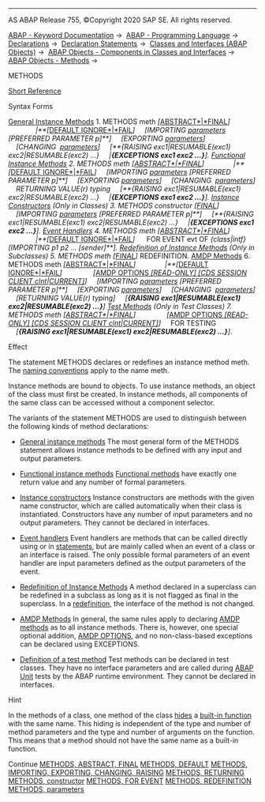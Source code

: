   

* * *

AS ABAP Release 755, ©Copyright 2020 SAP SE. All rights reserved.

[ABAP - Keyword Documentation](https://help.sap.com/doc/abapdocu_755_index_htm/7.55/en-US/abenabap.htm) →  [ABAP - Programming Language](https://help.sap.com/doc/abapdocu_755_index_htm/7.55/en-US/abenabap_reference.htm) →  [Declarations](https://help.sap.com/doc/abapdocu_755_index_htm/7.55/en-US/abendeclarations.htm) →  [Declaration Statements](https://help.sap.com/doc/abapdocu_755_index_htm/7.55/en-US/abenabap_declarations.htm) →  [Classes and Interfaces (ABAP Objects)](https://help.sap.com/doc/abapdocu_755_index_htm/7.55/en-US/abenclasses_and_interfaces.htm) →  [ABAP Objects - Components in Classes and Interfaces](https://help.sap.com/doc/abapdocu_755_index_htm/7.55/en-US/abenclass_ifac_components.htm) →  [ABAP Objects - Methods](https://help.sap.com/doc/abapdocu_755_index_htm/7.55/en-US/abenmethods.htm) → 

METHODS

[Short Reference](https://help.sap.com/doc/abapdocu_755_index_htm/7.55/en-US/abapmethods_shortref.htm)

Syntax Forms

[General Instance Methods](https://help.sap.com/doc/abapdocu_755_index_htm/7.55/en-US/abapmethods_general.htm)
1\. METHODS meth *\[*[ABSTRACT*|*FINAL](https://help.sap.com/doc/abapdocu_755_index_htm/7.55/en-US/abapmethods_abstract_final.htm)*\]*
              *|**\[*[DEFAULT IGNORE*|*FAIL](https://help.sap.com/doc/abapdocu_755_index_htm/7.55/en-US/abapmethods_default.htm)*\]*
    *\[*IMPORTING [parameters](https://help.sap.com/doc/abapdocu_755_index_htm/7.55/en-US/abapmethods_parameters.htm) *\[*PREFERRED PARAMETER p*\]**\]*
    *\[*EXPORTING [parameters](https://help.sap.com/doc/abapdocu_755_index_htm/7.55/en-US/abapmethods_parameters.htm)*\]*
    *\[*CHANGING  [parameters](https://help.sap.com/doc/abapdocu_755_index_htm/7.55/en-US/abapmethods_parameters.htm)*\]*
    *\[**{*RAISING exc1*|*RESUMABLE(exc1) exc2*|*RESUMABLE(exc2) ...*}*
    *|**{*EXCEPTIONS exc1 exc2 ...*}**\]*.
[Functional Instance Methods](https://help.sap.com/doc/abapdocu_755_index_htm/7.55/en-US/abapmethods_functional.htm)
2\. METHODS meth *\[*[ABSTRACT*|*FINAL](https://help.sap.com/doc/abapdocu_755_index_htm/7.55/en-US/abapmethods_abstract_final.htm)*\]*
              *|**\[*[DEFAULT IGNORE*|*FAIL](https://help.sap.com/doc/abapdocu_755_index_htm/7.55/en-US/abapmethods_default.htm)*\]*
    *\[*IMPORTING [parameters](https://help.sap.com/doc/abapdocu_755_index_htm/7.55/en-US/abapmethods_parameters.htm) *\[*PREFERRED PARAMETER p*\]**\]*
    *\[*EXPORTING [parameters](https://help.sap.com/doc/abapdocu_755_index_htm/7.55/en-US/abapmethods_parameters.htm)*\]*
    *\[*CHANGING  [parameters](https://help.sap.com/doc/abapdocu_755_index_htm/7.55/en-US/abapmethods_parameters.htm)*\]*
    RETURNING VALUE(r) typing
    *\[**{*RAISING exc1*|*RESUMABLE(exc1) exc2*|*RESUMABLE(exc2) ...*}*
    *|**{*EXCEPTIONS exc1 exc2 ...*}**\]*.
[Instance Constructors](https://help.sap.com/doc/abapdocu_755_index_htm/7.55/en-US/abapmethods_constructor.htm) (Only in Classes)
3\. METHODS constructor *\[*[FINAL](https://help.sap.com/doc/abapdocu_755_index_htm/7.55/en-US/abapmethods_abstract_final.htm)*\]*
    *\[*IMPORTING [parameters](https://help.sap.com/doc/abapdocu_755_index_htm/7.55/en-US/abapmethods_parameters.htm) *\[*PREFERRED PARAMETER p*\]**\]*
    *\[**{*RAISING exc1*|*RESUMABLE(exc1) exc2*|*RESUMABLE(exc2) ...*}*
    *|**{*EXCEPTIONS exc1 exc2 ...*}**\]*.
[Event Handlers](https://help.sap.com/doc/abapdocu_755_index_htm/7.55/en-US/abapmethods_event_handler.htm)
4\. METHODS meth *\[*[ABSTRACT*|*FINAL](https://help.sap.com/doc/abapdocu_755_index_htm/7.55/en-US/abapmethods_abstract_final.htm)*\]*
              *|**\[*[DEFAULT IGNORE*|*FAIL](https://help.sap.com/doc/abapdocu_755_index_htm/7.55/en-US/abapmethods_default.htm)*\]*
     FOR EVENT evt OF *{*class*|*intf*}*
     *\[*IMPORTING p1 p2 ... *\[*sender*\]**\]*.
[Redefinition of Instance Methods](https://help.sap.com/doc/abapdocu_755_index_htm/7.55/en-US/abapmethods_redefinition.htm) (Only in Subclasses)
5\. METHODS meth *\[*[FINAL](https://help.sap.com/doc/abapdocu_755_index_htm/7.55/en-US/abapmethods_abstract_final.htm)*\]* REDEFINITION.
[AMDP Methods](https://help.sap.com/doc/abapdocu_755_index_htm/7.55/en-US/abenamdp_methods.htm)
6\. METHODS meth *\[*[ABSTRACT*|*FINAL](https://help.sap.com/doc/abapdocu_755_index_htm/7.55/en-US/abapmethods_abstract_final.htm)*\]*
              *|**\[*[DEFAULT IGNORE*|*FAIL](https://help.sap.com/doc/abapdocu_755_index_htm/7.55/en-US/abapmethods_default.htm)*\]*
               *\[*[AMDP OPTIONS *\[*READ-ONLY*\]* *\[*CDS SESSION CLIENT clnt*|*CURRENT*\]*](https://help.sap.com/doc/abapdocu_755_index_htm/7.55/en-US/abapmethods_amdp_options.htm)*\]*
    *\[*IMPORTING [parameters](https://help.sap.com/doc/abapdocu_755_index_htm/7.55/en-US/abapmethods_parameters.htm) *\[*PREFERRED PARAMETER p*\]**\]*
    *\[*EXPORTING [parameters](https://help.sap.com/doc/abapdocu_755_index_htm/7.55/en-US/abapmethods_parameters.htm)*\]*
    *\[*CHANGING  [parameters](https://help.sap.com/doc/abapdocu_755_index_htm/7.55/en-US/abapmethods_parameters.htm)*\]*
    *\[*RETURNING VALUE(r) typing*\]*
    *\[**{*RAISING exc1*|*RESUMABLE(exc1) exc2*|*RESUMABLE(exc2) ...*}**\]*
[Test Methods](https://help.sap.com/doc/abapdocu_755_index_htm/7.55/en-US/abapmethods_testing.htm) (Only in Test Classes)
7\. METHODS meth *\[*[ABSTRACT*|*FINAL](https://help.sap.com/doc/abapdocu_755_index_htm/7.55/en-US/abapmethods_abstract_final.htm)*\]*
               *\[*[AMDP OPTIONS *\[*READ-ONLY*\]* *\[*CDS SESSION CLIENT clnt*|*CURRENT*\]*](https://help.sap.com/doc/abapdocu_755_index_htm/7.55/en-US/abapmethods_amdp_options.htm)*\]*
    FOR TESTING
    *\[**{*RAISING exc1*|*RESUMABLE(exc1) exc2*|*RESUMABLE(exc2) ...*}**\]*.

Effect

The statement METHODS declares or redefines an instance method meth. The [naming conventions](https://help.sap.com/doc/abapdocu_755_index_htm/7.55/en-US/abennaming_conventions.htm) apply to the name meth.

Instance methods are bound to objects. To use instance methods, an object of the class must first be created. In instance methods, all components of the same class can be accessed without a component selector.

The variants of the statement METHODS are used to distinguish between the following kinds of method declarations:

-   [General instance methods](https://help.sap.com/doc/abapdocu_755_index_htm/7.55/en-US/abapmethods_general.htm)
    The most general form of the METHODS statement allows instance methods to be defined with any input and output parameters.
    

-   [Functional instance methods](https://help.sap.com/doc/abapdocu_755_index_htm/7.55/en-US/abapmethods_functional.htm)
    [Functional methods](https://help.sap.com/doc/abapdocu_755_index_htm/7.55/en-US/abenfunctional_method_glosry.htm "Glossary Entry") have exactly one return value and any number of formal parameters.
    

-   [Instance constructors](https://help.sap.com/doc/abapdocu_755_index_htm/7.55/en-US/abapmethods_constructor.htm)
    Instance constructors are methods with the given name constructor, which are called automatically when their class is instantiated. Constructors have any number of input parameters and no output parameters. They cannot be declared in interfaces.
    

-   [Event handlers](https://help.sap.com/doc/abapdocu_755_index_htm/7.55/en-US/abapmethods_event_handler.htm)
    Event handlers are methods that can be called directly using or in [statements](https://help.sap.com/doc/abapdocu_755_index_htm/7.55/en-US/abenmethod_calls.htm), but are mainly called when an event of a class or an interface is raised. The only possible formal parameters of an event handler are input parameters defined as the output parameters of the event.
    

-   [Redefinition of Instance Methods](https://help.sap.com/doc/abapdocu_755_index_htm/7.55/en-US/abapmethods_redefinition.htm)
    A method declared in a superclass can be redefined in a subclass as long as it is not flagged as final in the superclass. In a [redefinition](https://help.sap.com/doc/abapdocu_755_index_htm/7.55/en-US/abenredefinition_glosry.htm "Glossary Entry"), the interface of the method is not changed.
    

-   [AMDP Methods](https://help.sap.com/doc/abapdocu_755_index_htm/7.55/en-US/abapmethods_amdp_options.htm)
    In general, the same rules apply to declaring [AMDP methods](https://help.sap.com/doc/abapdocu_755_index_htm/7.55/en-US/abenamdp_method_glosry.htm "Glossary Entry") as to all instance methods. There is, however, one special optional addition, [AMDP OPTIONS](https://help.sap.com/doc/abapdocu_755_index_htm/7.55/en-US/abapmethods_amdp_options.htm), and no non-class-based exceptions can be declared using EXCEPTIONS.
    

-   [Definition of a test method](https://help.sap.com/doc/abapdocu_755_index_htm/7.55/en-US/abapmethods_testing.htm)
    Test methods can be declared in test classes. They have no interface parameters and are called during [ABAP Unit](https://help.sap.com/doc/abapdocu_755_index_htm/7.55/en-US/abenabap_unit_glosry.htm "Glossary Entry") tests by the ABAP runtime environment. They cannot be declared in interfaces.

Hint

In the methods of a class, one method of the class [hides](https://help.sap.com/doc/abapdocu_755_index_htm/7.55/en-US/abenbuilt_in_functions_syntax.htm) a [built-in function](https://help.sap.com/doc/abapdocu_755_index_htm/7.55/en-US/abenbuiltin_function_glosry.htm "Glossary Entry") with the same name. This hiding is independent of the type and number of method parameters and the type and number of arguments on the function. This means that a method should not have the same name as a built-in function.

Continue
[METHODS, ABSTRACT, FINAL](https://help.sap.com/doc/abapdocu_755_index_htm/7.55/en-US/abapmethods_abstract_final.htm)
[METHODS, DEFAULT](https://help.sap.com/doc/abapdocu_755_index_htm/7.55/en-US/abapmethods_default.htm)
[METHODS, IMPORTING, EXPORTING, CHANGING, RAISING](https://help.sap.com/doc/abapdocu_755_index_htm/7.55/en-US/abapmethods_general.htm)
[METHODS, RETURNING](https://help.sap.com/doc/abapdocu_755_index_htm/7.55/en-US/abapmethods_functional.htm)
[METHODS, constructor](https://help.sap.com/doc/abapdocu_755_index_htm/7.55/en-US/abapmethods_constructor.htm)
[METHODS, FOR EVENT](https://help.sap.com/doc/abapdocu_755_index_htm/7.55/en-US/abapmethods_event_handler.htm)
[METHODS, REDEFINITION](https://help.sap.com/doc/abapdocu_755_index_htm/7.55/en-US/abapmethods_redefinition.htm)
[METHODS, parameters](https://help.sap.com/doc/abapdocu_755_index_htm/7.55/en-US/abapmethods_parameters.htm)
